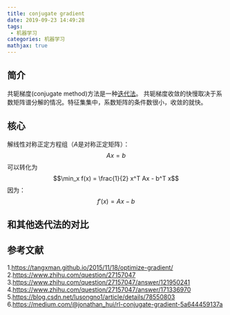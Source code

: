 ```yaml
---
title: conjugate gradient
date: 2019-09-23 14:49:28
tags:
 - 机器学习
categories: 机器学习
mathjax: true
---
```


## 简介
共轭梯度(conjugate method)方法是一种[迭代法](https://mxxhcm.github.io/2019/09/23/%E8%BF%AD%E4%BB%A3%E6%B3%95/)。
共轭梯度收敛的快慢取决于系数矩阵谱分解的情况。特征集集中，系数矩阵的条件数很小，收敛的就快。

## 核心
解线性对称正定方程组（$A$是对称正定矩阵）：
$$Ax=b$$
可以转化为
$$\min_x f(x) = \frac{1}{2} x^T Ax - b^T x$$
因为：
$$f'(x) = Ax-b$$


## 和其他迭代法的对比

## 参考文献
1.https://tangxman.github.io/2015/11/18/optimize-gradient/
2.https://www.zhihu.com/question/27157047
3.https://www.zhihu.com/question/27157047/answer/121950241
4.https://www.zhihu.com/question/27157047/answer/171336970
5.https://blog.csdn.net/lusongno1/article/details/78550803
6.https://medium.com/@jonathan_hui/rl-conjugate-gradient-5a644459137a

